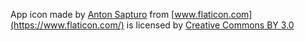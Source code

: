 App icon made by [Anton Sapturo](https://www.flaticon.com/authors/anton-saputro) from [www.flaticon.com](https://www.flaticon.com/) is licensed by [Creative Commons BY 3.0](http://creativecommons.org/licenses/by/3.0/)